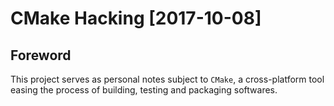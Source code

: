 # CMake Hacking [2017-10-08]  

## Foreword   
This project serves as personal notes subject to `CMake`, a cross-platform tool easing the process of building, testing and packaging softwares.  

